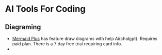 # AI Tools For Coding

## Diagraming

- [Mermaid Plus](https://chatgpt.com/g/g-1IRFKwq4G-mermaid-chart-diagrams-and-charts?oai-dm=1) has feature draw diagrams with help Ai(chatgpt). Requires paid plan. There is a 7 day free trial requiring card info.
- 
